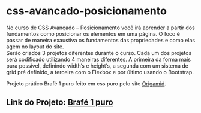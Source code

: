 # css-avancado-posicionamento
No curso de CSS Avançado – Posicionamento você irá aprender a partir dos fundamentos como posicionar os elementos em uma página. 
O foco é passar de maneira exaustiva os fundamentos das propriedades e como elas agem no layout do site.  
Serão criados 3 projetos diferentes durante o curso. Cada um dos projetos será codificado utilizando 4 maneiras diferentes.
A primeira da forma mais pura possível, definindo width’s e height’s, a segunda com um sistema de grid pré definido, 
a terceira com o Flexbox e por último usando o Bootstrap.


Projeto prático Brafé 1 puro feito em css puro pelo site [Origamid](https://www.origamid.com/curso/css-avancado-posicionamento).

## Link do Projeto: [Brafé 1 puro](https://marcelo-rafael.github.io/flexblog/)
